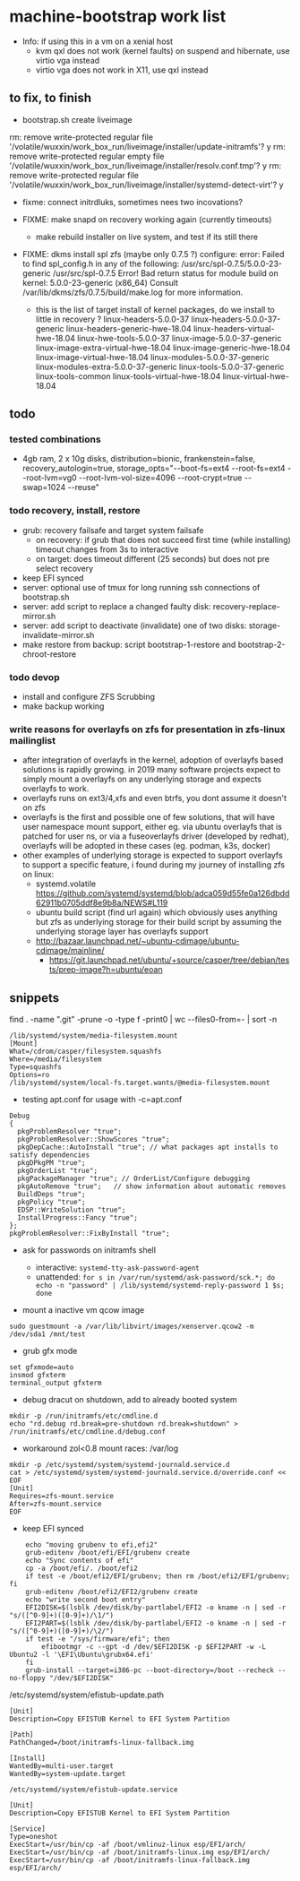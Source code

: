 # machine-bootstrap work list

+ Info: if using this in a vm on a xenial host
    + kvm qxl does not work (kernel faults) on suspend and hibernate, use virtio vga instead
    + virtio vga does not work in X11, use qxl instead

## to fix, to finish

+ bootstrap.sh create liveimage

rm: remove write-protected regular file '/volatile/wuxxin/work_box_run/liveimage/installer/update-initramfs'? y
rm: remove write-protected regular empty file '/volatile/wuxxin/work_box_run/liveimage/installer/resolv.conf.tmp'? y
rm: remove write-protected regular file '/volatile/wuxxin/work_box_run/liveimage/installer/systemd-detect-virt'? y

+ fixme: connect initrdluks, sometimes nees two incovations?
+ FIXME: make snapd on recovery working again (currently timeouts) 
    + make rebuild installer on live system, and test if its still there
+ FIXME: dkms install spl zfs (maybe only 0.7.5 ?)
configure: error: Failed to find spl_config.h in any of the following:
	/usr/src/spl-0.7.5/5.0.0-23-generic
	/usr/src/spl-0.7.5
Error! Bad return status for module build on kernel: 5.0.0-23-generic (x86_64)
Consult /var/lib/dkms/zfs/0.7.5/build/make.log for more information.

    + this is the list of target install of kernel packages, do we install to little in recovery ?
  linux-headers-5.0.0-37 linux-headers-5.0.0-37-generic
  linux-headers-generic-hwe-18.04 linux-headers-virtual-hwe-18.04
  linux-hwe-tools-5.0.0-37 linux-image-5.0.0-37-generic
  linux-image-extra-virtual-hwe-18.04 linux-image-generic-hwe-18.04
  linux-image-virtual-hwe-18.04 linux-modules-5.0.0-37-generic
  linux-modules-extra-5.0.0-37-generic linux-tools-5.0.0-37-generic
  linux-tools-common linux-tools-virtual-hwe-18.04 linux-virtual-hwe-18.04

## todo
### tested combinations
+ 4gb ram, 2 x 10g disks, distribution=bionic, frankenstein=false, recovery_autologin=true, storage_opts="--boot-fs=ext4 --root-fs=ext4 --root-lvm=vg0 --root-lvm-vol-size=4096 --root-crypt=true --swap=1024 --reuse"

### todo recovery, install, restore
+ grub: recovery failsafe and target system failsafe
    + on recovery: if grub that does not succeed first time (while installing) timeout changes from 3s to interactive
    + on target: does timeout different (25 seconds) but does not pre select recovery
+ keep EFI synced
+ server: optional use of tmux for long running ssh connections of bootstrap.sh
+ server: add script to replace a changed faulty disk: recovery-replace-mirror.sh
+ server: add script to deactivate (invalidate) one of two disks: storage-invalidate-mirror.sh
+ make restore from backup: script bootstrap-1-restore and bootstrap-2-chroot-restore

### todo devop
+ install and configure ZFS Scrubbing
+ make backup working

### write reasons for overlayfs on zfs for presentation in zfs-linux mailinglist
+ after integration of overlayfs in the kernel,
    adoption of overlayfs based solutions is rapidly growing.
    in 2019 many software projects expect to simply mount a overlayfs
    on any underlying storage and expects overlayfs to work.
+ overlayfs runs on ext3/4,xfs and even btrfs, you dont assume it doesn't on zfs
+ overlayfs is the first and possible one of few solutions,
    that will have user namespace mount support, either eg.
    via ubuntu overlayfs that is patched for user ns,
    or via a fuseoverlayfs driver (developed by redhat),
    overlayfs will be adopted in these cases (eg. podman, k3s, docker)
+ other examples of underlying storage is expected to support overlayfs to support a specific feature, i found during my journey of installing zfs on linux:
    + systemd.volatile https://github.com/systemd/systemd/blob/adca059d55fe0a126dbdd62911b0705ddf8e9b8a/NEWS#L119
    + ubuntu build script (find url again) which obviously uses anything but zfs as underlying storage for their build script by assuming the underlying storage layer has overlayfs support
    + http://bazaar.launchpad.net/~ubuntu-cdimage/ubuntu-cdimage/mainline/
        + https://git.launchpad.net/ubuntu/+source/casper/tree/debian/tests/prep-image?h=ubuntu/eoan

## snippets

find . -name ".git" -prune -o -type f -print0 | wc --files0-from=- | sort -n

```
/lib/systemd/system/media-filesystem.mount
[Mount]
What=/cdrom/casper/filesystem.squashfs
Where=/media/filesystem
Type=squashfs
Options=ro
/lib/systemd/system/local-fs.target.wants/@media-filesystem.mount
```

+ testing apt.conf for usage with -c=apt.conf
```
Debug
{
  pkgProblemResolver "true";
  pkgProblemResolver::ShowScores "true";
  pkgDepCache::AutoInstall "true"; // what packages apt installs to satisfy dependencies
  pkgDPkgPM "true";
  pkgOrderList "true";
  pkgPackageManager "true"; // OrderList/Configure debugging
  pkgAutoRemove "true";   // show information about automatic removes
  BuildDeps "true";
  pkgPolicy "true";
  EDSP::WriteSolution "true";
  InstallProgress::Fancy "true";
};
pkgProblemResolver::FixByInstall "true";
```

+ ask for passwords on initramfs shell

  + interactive: `systemd-tty-ask-password-agent`
  + unattended: `for s in /var/run/systemd/ask-password/sck.*; do echo -n "password" | /lib/systemd/systemd-reply-password 1 $s; done`

+ mount a inactive vm qcow image

```
sudo guestmount -a /var/lib/libvirt/images/xenserver.qcow2 -m /dev/sda1 /mnt/test
```

+ grub gfx mode
```
set gfxmode=auto
insmod gfxterm
terminal_output gfxterm
```

+ debug dracut on shutdown, add to already booted system

```
mkdir -p /run/initramfs/etc/cmdline.d
echo "rd.debug rd.break=pre-shutdown rd.break=shutdown" > /run/initramfs/etc/cmdline.d/debug.conf
```

+ workaround zol<0.8 mount races: /var/log

```
mkdir -p /etc/systemd/system/systemd-journald.service.d
cat > /etc/systemd/system/systemd-journald.service.d/override.conf << EOF
[Unit]
Requires=zfs-mount.service
After=zfs-mount.service
EOF
```

+ keep EFI synced

```
    echo "moving grubenv to efi,efi2"
    grub-editenv /boot/efi/EFI/grubenv create
    echo "Sync contents of efi"
    cp -a /boot/efi/. /boot/efi2
    if test -e /boot/efi2/EFI/grubenv; then rm /boot/efi2/EFI/grubenv; fi
    grub-editenv /boot/efi2/EFI2/grubenv create
    echo "write second boot entry"
    EFI2DISK=$(lsblk /dev/disk/by-partlabel/EFI2 -o kname -n | sed -r "s/([^0-9]+)([0-9]+)/\1/")
    EFI2PART=$(lsblk /dev/disk/by-partlabel/EFI2 -o kname -n | sed -r "s/([^0-9]+)([0-9]+)/\2/")
    if test -e "/sys/firmware/efi"; then
        efibootmgr -c --gpt -d /dev/$EFI2DISK -p $EFI2PART -w -L Ubuntu2 -l '\EFI\Ubuntu\grubx64.efi'
    fi
    grub-install --target=i386-pc --boot-directory=/boot --recheck --no-floppy "/dev/$EFI2DISK"
```

/etc/systemd/system/efistub-update.path
```
[Unit]
Description=Copy EFISTUB Kernel to EFI System Partition

[Path]
PathChanged=/boot/initramfs-linux-fallback.img

[Install]
WantedBy=multi-user.target
WantedBy=system-update.target

/etc/systemd/system/efistub-update.service

[Unit]
Description=Copy EFISTUB Kernel to EFI System Partition

[Service]
Type=oneshot
ExecStart=/usr/bin/cp -af /boot/vmlinuz-linux esp/EFI/arch/
ExecStart=/usr/bin/cp -af /boot/initramfs-linux.img esp/EFI/arch/
ExecStart=/usr/bin/cp -af /boot/initramfs-linux-fallback.img esp/EFI/arch/
```

